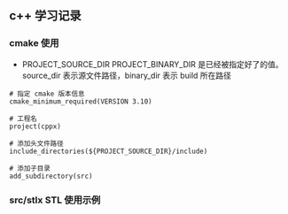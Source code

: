 ## c++ 学习记录

### cmake 使用
* PROJECT_SOURCE_DIR PROJECT_BINARY_DIR 是已经被指定好了的值。source_dir 表示源文件路径，binary_dir 表示 build 所在路径

```shell
# 指定 cmake 版本信息
cmake_minimum_required(VERSION 3.10)

# 工程名
project(cppx)

# 添加头文件路径
include_directories(${PROJECT_SOURCE_DIR}/include)

# 添加子目录
add_subdirectory(src)
```


### src/stlx STL 使用示例